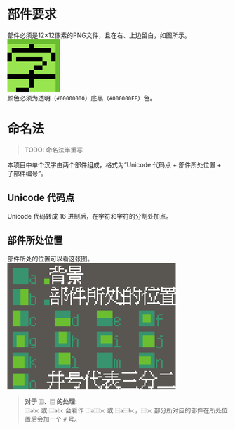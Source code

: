 # 部件要求
部件必须是12×12像素的PNG文件，且在右、上边留白，如图所示。  
![右、上边留白的汉字“字”](char.png)  
颜色必须为透明（`#00000000`）底黑（`#000000FF`）色。
# 命名法
> TODO: 命名法半重写

本项目中单个汉字由两个部件组成，格式为“Unicode 代码点 + 部件所处位置 + 子部件编号”。
## Unicode 代码点
Unicode 代码转成 16 进制后，在字符和字符的分割处加点。
## 部件所处位置
部件所处的位置可以看这张图。  
![部件所处位置对照表](comp.png)  
> **对于 `⿲`、`⿳` 的处理:**  
> `⿲abc` 或 `⿳abc` 会看作 `⿰a⿰bc` 或 `⿱a⿱bc`，`⿱bc` 部分所对应的部件在所处位置后会加一个 `#` 号。